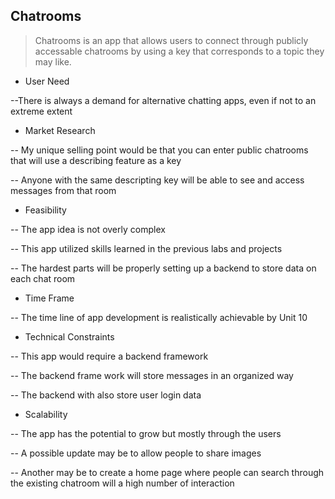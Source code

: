 Chatrooms
-
> Chatrooms is an app that allows users to connect through publicly accessable chatrooms by using a key that corresponds to a topic they may like.

- User Need

--There is always a demand for alternative chatting apps, even if not to an extreme extent



- Market Research

-- My unique selling point would be that you can enter public chatrooms that will use a describing feature as a key

-- Anyone with the same descripting key will be able to see and access messages from that room



- Feasibility

-- The app idea is not overly complex

-- This app utilized skills learned in the previous labs and projects

-- The hardest parts will be properly setting up a backend to store data on each chat room



- Time Frame

-- The time line of app development is realistically achievable by Unit 10



- Technical Constraints

-- This app would require a backend framework

-- The backend frame work will store messages in an organized way

-- The backend with also store user login data



- Scalability

-- The app has the potential to grow but mostly through the users

-- A possible update may be to allow people to share images

-- Another may be to create a home page where people can search through the existing chatroom will a high number of interaction
